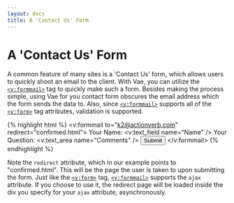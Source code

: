 ```yaml
---
layout: docs
title: A 'Contact Us' Form
---
```


# A 'Contact Us' Form

A common feature of many sites is a 'Contact Us' form, which allows
users to quickly shoot an email to the client. With Vae, you can utilize
the [`<v:formmail>`](#v_formmail) tag to quickly make such a form.
Besides making the process simple, using Vae for you contact form
obscures the email address which the form sends the data to. Also, since
[`<v:formmail>`](#v_formmail) supports all of the [`<v:form>`](#v_form)
tag attributes, validation is supported.

{% highlight html %}
<v:formmail to="k2@actionverb.com" redirect="confirmed.html">
 Your Name: <v:text_field name="Name" />
 Your Question: <v:text_area name="Comments" />
 <input type="submit" />
</v:formmail>
{% endhighlight %}

Note the `redirect` attribute, which in our example points to
"confirmed.html". This will be the page the user is taken to upon
submitting the form. Just like the [`<v:form>`](#v_form) tag,
[`<v:formmail>`](#v_formmail) supports the `ajax` attribute. If you
choose to use it, the redirect page will be loaded inside the div you
specify for your `ajax` attribute, asynchronously.
